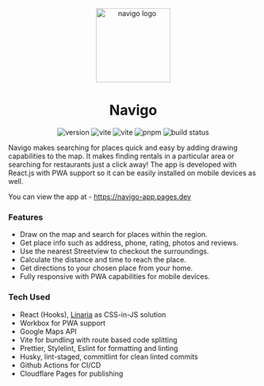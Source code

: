<div align="center">
  <a href="https://navigo-app.pages.dev/">
    <img width="150" height="150" hspace="10"
      src="https://navigo-app.pages.dev/icons/icon-512-512.png" alt="navigo logo">
  </a>
  <h1>Navigo</h1>
  <img src="https://img.shields.io/github/package-json/v/fatehak/navigo-app" alt="version" />
<img src="https://img.shields.io/github/package-json/dependency-version/fatehak/navigo-app/react" alt="vite" />
<img src="https://img.shields.io/github/package-json/dependency-version/fatehak/navigo-app/dev/vite" alt="vite" />
<img src="https://img.shields.io/badge/pnpm-latest-yellow" alt="pnpm" />
  <img src="https://img.shields.io/github/actions/workflow/status/fatehak/navigo-app/lint_build_publish.yaml?branch=main" alt="build status" />
</div>

Navigo makes searching for places quick and easy by adding drawing capabilities to the map. It makes finding rentals in a particular area or searching for restaurants just a click
away! The app is developed with React.js with PWA support so it can be easily installed on mobile devices as well.

You can view the app at - https://navigo-app.pages.dev

### Features

- Draw on the map and search for places within the region.
- Get place info such as address, phone, rating, photos and reviews.
- Use the nearest Streetview to checkout the surroundings.
- Calculate the distance and time to reach the place.
- Get directions to your chosen place from your home.
- Fully responsive with PWA capabilities for mobile devices.

### Tech Used

- React (Hooks), [Linaria](https://github.com/callstack/linaria) as CSS-in-JS solution
- Workbox for PWA support
- Google Maps API
- Vite for bundling with route based code splitting
- Prettier, Stylelint, Eslint for formatting and linting
- Husky, lint-staged, commitlint for clean linted commits
- Github Actions for CI/CD
- Cloudflare Pages for publishing
